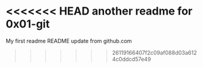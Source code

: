 <<<<<<< HEAD
another readme for 0x01-git
=======
My first readme
README update from github.com
>>>>>>> 26119166407f2c09af088d03a6124c0ddcd57e49
